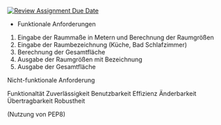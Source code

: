 [![Review Assignment Due Date](https://classroom.github.com/assets/deadline-readme-button-24ddc0f5d75046c5622901739e7c5dd533143b0c8e959d652212380cedb1ea36.svg)](https://classroom.github.com/a/J-k2KOQM)


- Funktionale Anforderungen 

1) Eingabe der Raummaße in Metern und Berechnung der Raumgrößen
2) Eingabe der Raumbezeichnung (Küche, Bad Schlafzimmer)
3) Berechnung der Gesamtfläche
4) Ausgabe der Raumgrößen mit Bezeichnung
5) Ausgabe der Gesamtfläche 

Nicht-funktionale Anforderung

Funktionaltät
Zuverlässigkeit
Benutzbarkeit
Effizienz
Änderbarkeit
Übertragbarkeit
Robustheit

(Nutzung von PEP8)
